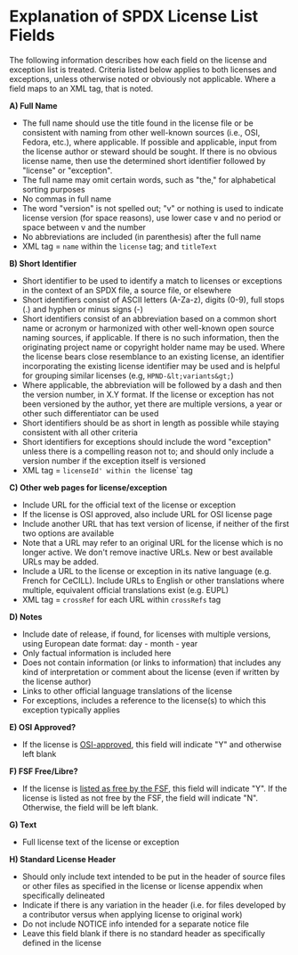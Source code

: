 # Explanation of SPDX License List Fields
The following information describes how each field on the license and exception list is treated. Criteria listed below applies to both licenses and exceptions, unless otherwise noted or obviously not applicable. Where a field maps to an XML tag, that is noted.

**A) Full Name**
* The full name should use the title found in the license file or be consistent with naming from other well-known sources (i.e., OSI, Fedora, etc.), where applicable. If possible and applicable, input from the license author or steward should be sought. If there is no obvious license name, then use the determined short identifier followed by "license" or "exception".
* The full name may omit certain words, such as "the," for alphabetical sorting purposes
* No commas in full name 
* The word "version" is not spelled out; "v" or nothing is used to indicate license version (for space reasons), use lower case v and no period or space between v and the number
* No abbreviations are included (in parenthesis) after the full name
* XML tag = `name` within the `license` tag; and `titleText` 

**B) Short Identifier**
* Short identifier to be used to identify a match to licenses or exceptions in the context of an SPDX file, a source file, or elsewhere
* Short identifiers consist of ASCII letters (A-Za-z), digits (0-9), full stops (.) and hyphen or minus signs (-)
* Short identifiers consist of an abbreviation based on a common short name or acronym or harmonized with other well-known open source naming sources, if applicable. If there is no such information, then the originating project name or copyright holder name may be used. Where the license bears close resemblance to an existing license, an identifier incorporating the existing license identifier may be used and is helpful for grouping similar licenses (e.g, `HPND-&lt;variants&gt;`)
* Where applicable, the abbreviation will be followed by a dash and then the version number, in X.Y format. If the license or exception has not been versioned by the author, yet there are multiple versions, a year or other such differentiator can be used
* Short identifiers should be as short in length as possible while staying consistent with all other criteria
* Short identifiers for exceptions should include the word "exception" unless there is a compelling reason not to; and should only include a version number if the exception itself is versioned
* XML tag = `licenseId' within the `license` tag

**C) Other web pages for license/exception**
* Include URL for the official text of the license or exception
* If the license is OSI approved, also include URL for OSI license page
* Include another URL that has text version of license, if neither of the first two options are available
* Note that a URL may refer to an original URL for the license which is no longer active. We don't remove inactive URLs. New or best available URLs may be added.
* Include a URL to the license or exception in its native language (e.g. French for CeCILL). Include URLs to English or other translations where multiple, equivalent official translations exist (e.g. EUPL)
* XML tag = `crossRef` for each URL within `crossRefs` tag

**D) Notes**
* Include date of release, if found, for licenses with multiple versions, using European date format: day - month - year
* Only factual information is included here
* Does not contain information (or links to information) that includes any kind of interpretation or comment about the license (even if written by the license author)
* Links to other official language translations of the license
* For exceptions, includes a reference to the license(s) to which this exception typically applies

**E) OSI Approved?**
* If the license is [OSI-approved](https://opensource.org/licenses), this field will indicate "Y" and otherwise left blank

**F) FSF Free/Libre?**
* If the license is [listed as free by the FSF](https://www.gnu.org/licenses/license-list.en.html), this field will indicate "Y". If the license is listed as not free by the FSF, the field will indicate "N". Otherwise, the field will be left blank.

**G) Text**
* Full license text of the license or exception

**H) Standard License Header**
* Should only include text intended to be put in the header of source files or other files as specified in the license or license appendix when specifically delineated
* Indicate if there is any variation in the header (i.e. for files developed by a contributor versus when applying license to original work)
* Do not include NOTICE info intended for a separate notice file
* Leave this field blank if there is no standard header as specifically defined in the license
